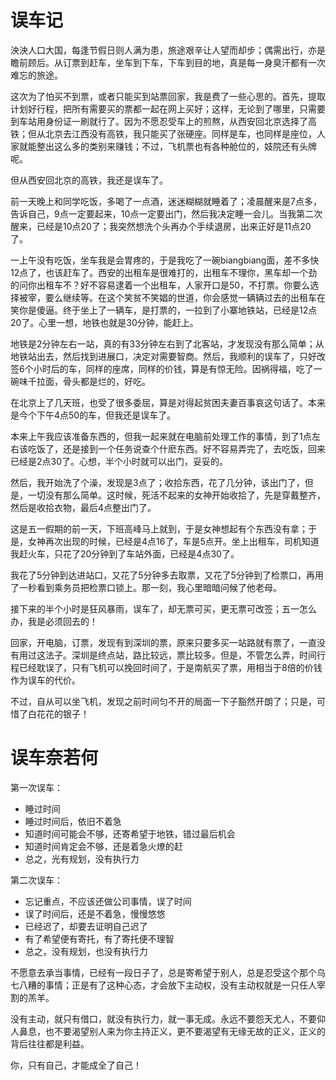 # 误车记

泱泱人口大国，每逢节假日则人满为患，旅途艰辛让人望而却步；偶需出行，亦是瞻前顾后。从订票到赶车，坐车到下车，下车到目的地，真是每一身臭汗都有一次难忘的旅途。

这次为了怕买不到票，或者只能买到站票回家，我是费了一些心思的。首先，提取计划好行程，把所有需要买的票都一起在网上买好；这样，无论到了哪里，只需要到车站用身份证一刷就行了。因为不愿忍受车上的煎熬，从西安回北京选择了高铁；但从北京去江西没有高铁，我只能买了张硬座。同样是车，也同样是座位，人家就能整出这么多的类别来赚钱；不过，飞机票也有各种舱位的，妓院还有头牌呢。

但从西安回北京的高铁，我还是误车了。

前一天晚上和同学吃饭，多喝了一点酒，迷迷糊糊就睡着了；凌晨醒来是7点多，告诉自己，9点一定要起来，10点一定要出门，然后我决定睡一会儿。当我第二次醒来，已经是10点20了；我突然想洗个头再办个手续退房，出来正好是11点20了。

一上午没有吃饭，坐车我是会胃疼的，于是我吃了一碗biangbiang面，差不多快12点了，也该赶车了。西安的出租车是很难打的，出租车不理你，黑车却一个劲的问你出租车不？好不容易逮着一个出租车，人家开口是50，不打票。你要么选择被宰，要么继续等。在这个笑贫不笑娼的世道，你会感觉一辆辆过去的出租车在笑你是傻逼。终于坐上了一辆车，是打票的，一拉到了小寨地铁站，已经是12点20了。心里一想，地铁也就是30分钟，能赶上。

地铁是2分钟左右一站，真的有33分钟左右到了北客站，才发现没有那么简单；从地铁站出去，然后找到进展口，决定对需要智商。然后，我顺利的误车了，只好改签6个小时后的车，同样的座席，同样的价钱，算是有惊无险。因祸得福，吃了一碗味千拉面，骨头都是烂的，好吃。

在北京上了几天班，也受了很多委屈，算是对得起贫困夫妻百事哀这句话了。本来是今个下午4点50的车，但我还是误车了。

本来上午我应该准备东西的，但我一起来就在电脑前处理工作的事情，到了1点左右该吃饭了，还是接到一个任务说查个什麽东西。好不容易弄完了，去吃饭，回来已经是2点30了。心想，半个小时就可以出门，妥妥的。

然后，我开始洗了个澡，发现是3点了；收拾东西，花了几分钟，该出门了，但是，一切没有那么简单。这时候，死活不起来的女神开始收拾了，先是穿戴整齐，然后是收拾衣物，最后4点整出门了。

这是五一假期的前一天，下班高峰马上就到，于是女神想起有个东西没有拿；于是，女神再次出现的时候，已经是4点16了，车是5点开。坐上出租车，司机知道我赶火车，只花了20分钟到了车站外面，已经是4点30了。

我花了5分钟到达进站口，又花了5分钟多去取票，又花了5分钟到了检票口，再用了一秒看到乘务员把检票口锁上。那一刻，我心里暗暗问候了他老母。

接下来的半个小时是狂风暴雨，误车了，却无票可买，更无票可改签；五一怎么办，我是必须回去的！

回家，开电脑，订票，发现有到深圳的票，原来只要多买一站路就有票了，一直没有用过这法子。深圳是终点站，路比较远，票比较多。但是，不管怎么弄，时间行程已经耽误了，只有飞机可以挽回时间了，于是南航买了票，用相当于8倍的价钱作为误车的代价。

不过，自从可以坐飞机，发现之前时间匀不开的局面一下子豁然开朗了；只是，可惜了白花花的银子！


# 误车奈若何

第一次误车：

* 睡过时间
* 睡过时间后，依旧不着急
* 知道时间可能会不够，还寄希望于地铁，错过最后机会
* 知道时间肯定会不够，还是着急火燎的赶
* 总之，光有规划，没有执行力

第二次误车：

* 忘记重点，不应该还做公司事情，误了时间
* 误了时间后，还是不着急，慢慢悠悠
* 已经迟了，却要去证明自己迟了
* 有了希望便有寄托，有了寄托便不理智
* 总之，没有规划，也没有执行力

不愿意去承当事情，已经有一段日子了，总是寄希望于别人，总是忍受这个那个乌七八糟的事情；正是有了这种心态，才会放下主动权，没有主动权就是一只任人宰割的羔羊。

没有主动，就只有借口，就没有执行力，就一事无成。永远不要怨天尤人，不要仰人鼻息，也不要渴望别人来为你主持正义，更不要渴望有无缘无故的正义，正义的背后往往都是利益。

你，只有自己，才能成全了自己！


